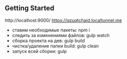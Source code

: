 ## Getting Started

http://localhost:9000/
https://qzuqtchaid.localtunnel.me

- ставим необходимые пакеты: npm i
- следить за изменениями файлов: gulp watch
- сборка проекта на дев: gulp build
- чистка/удаление папки build: gulp clean
- запуск всей сборки: gulp
